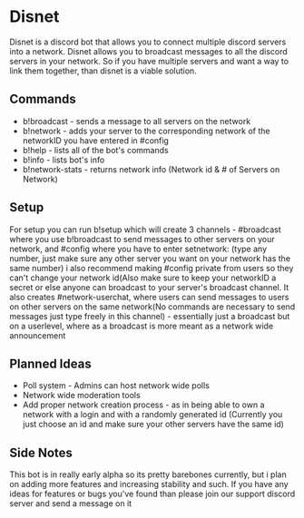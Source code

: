 # Disnet
       
Disnet is a discord bot that allows you to connect multiple discord servers into a network. Disnet allows you to broadcast messages to all the discord servers in your network. So if you have multiple servers and want a way to link them together, than disnet is a viable solution.

 

## Commands
- b!broadcast - sends a message to all servers on the network
- b!network - adds your server to the corresponding network of the networkID you have entered in #config
- b!help - lists all of the bot's commands
- b!info - lists bot's info
- b!network-stats - returns network info (Network id & # of Servers on Network)
 

## Setup
For setup you can run b!setup which will create 3 channels - #broadcast where you use b!broadcast <message> to send messages to other servers on your network, and #config where you have to enter setnetwork:<number> (type any number, just make sure any other server you want on your network has the same number) i also recommend making #config private from users so they can't change your network id(Also make sure to keep your networkID a secret or else anyone can broadcast to your server's broadcast channel. It also creates #network-userchat, where users can send messages to users on other servers on the same network(No commands are necessary to send messages just type freely in this channel) - essentially just a broadcast but on a userlevel, where as a broadcast is more meant as a network wide announcement

 

## Planned Ideas
- Poll system - Admins can host network wide polls 
- Network wide moderation tools
- Add proper network creation process - as in being able to own a network with a login and with a randomly generated id (Currently you just choose an id and make sure your other servers have the same id)
## Side Notes
This bot is in really early alpha so its pretty barebones currently, but i plan on adding more features and increasing stability and such.
If you have any ideas for features or bugs you've found than please join our support discord server and send a message on it
